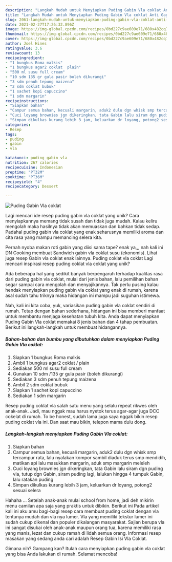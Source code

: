 ```yaml
---
description: "Langkah Mudah untuk Menyiapkan Puding Gabin Vla coklat Anti Gagal"
title: "Langkah Mudah untuk Menyiapkan Puding Gabin Vla coklat Anti Gagal"
slug: 2061-langkah-mudah-untuk-menyiapkan-puding-gabin-vla-coklat-anti-gagal
date: 2021-02-27T17:26:32.896Z
image: https://img-global.cpcdn.com/recipes/0bd227c9ae609e71/680x482cq70/puding-gabin-vla-coklat-foto-resep-utama.jpg
thumbnail: https://img-global.cpcdn.com/recipes/0bd227c9ae609e71/680x482cq70/puding-gabin-vla-coklat-foto-resep-utama.jpg
cover: https://img-global.cpcdn.com/recipes/0bd227c9ae609e71/680x482cq70/puding-gabin-vla-coklat-foto-resep-utama.jpg
author: Joel Hines
ratingvalue: 3.6
reviewcount: 13
recipeingredient:
- "1 bungkus Roma malkis"
- "1 bungkus agar2 coklat  plain"
- "500 ml susu full cream"
- "10 sdm 135 gr gula pasir boleh dikurangi"
- "3 sdm penuh tepung maizena"
- "2 sdm coklat bubuk"
- "1 sachet kopi capuccino"
- "1 sdm margarin"
recipeinstructions:
- "Siapkan bahan"
- "Campur semua bahan, kecuali margarin, aduk2 dulu dgn whisk smp tercampur rata, lalu nyalakan kompor sambil diaduk terus smp mendidih, matikan api lalu masukkan margarin, aduk smp margarin meleleh"
- "Cuci loyang brownies jgn dikeringkan, tata Gabin lalu siram dgn puding vla, tutup dgn Gabin, siram puding lagi, lalukan hingga 4 tumpuk Gabin, lalu ratakan puding"
- "Simpan dikulkas kurang lebih 3 jam, keluarkan dr loyang, potong2 sesuai selera"
categories:
- Resep
tags:
- puding
- gabin
- vla

katakunci: puding gabin vla 
nutrition: 267 calories
recipecuisine: Indonesian
preptime: "PT32M"
cooktime: "PT36M"
recipeyield: "4"
recipecategory: Dessert

---
```



![Puding Gabin Vla coklat](https://img-global.cpcdn.com/recipes/0bd227c9ae609e71/680x482cq70/puding-gabin-vla-coklat-foto-resep-utama.jpg)

Lagi mencari ide resep puding gabin vla coklat yang unik? Cara menyiapkannya memang tidak susah dan tidak juga mudah. Kalau keliru mengolah maka hasilnya tidak akan memuaskan dan bahkan tidak sedap. Padahal puding gabin vla coklat yang enak seharusnya memiliki aroma dan cita rasa yang mampu memancing selera kita.

Pernah nyoba makan roti gabin yang diisi sama tape? enak ya,,, nah kali ini DN Cooking membuat Sandwich gabin vla coklat susu (ekonomis). Lihat juga resep Gabin vla coklat enak lainnya. Puding coklat vla coklat Lagi mencari inspirasi resep puding coklat vla coklat yang unik?

Ada beberapa hal yang sedikit banyak berpengaruh terhadap kualitas rasa dari puding gabin vla coklat, mulai dari jenis bahan, lalu pemilihan bahan segar sampai cara mengolah dan menyajikannya. Tak perlu pusing kalau hendak menyiapkan puding gabin vla coklat yang enak di rumah, karena asal sudah tahu triknya maka hidangan ini mampu jadi suguhan istimewa.


Nah, kali ini kita coba, yuk, variasikan puding gabin vla coklat sendiri di rumah. Tetap dengan bahan sederhana, hidangan ini bisa memberi manfaat untuk membantu menjaga kesehatan tubuh kita. Anda dapat menyiapkan Puding Gabin Vla coklat memakai 8 jenis bahan dan 4 tahap pembuatan. Berikut ini langkah-langkah untuk membuat hidangannya.

<!--inarticleads1-->

##### Bahan-bahan dan bumbu yang dibutuhkan dalam menyiapkan Puding Gabin Vla coklat:

1. Siapkan 1 bungkus Roma malkis
1. Ambil 1 bungkus agar2 coklat / plain
1. Sediakan 500 ml susu full cream
1. Gunakan 10 sdm /135 gr gula pasir (boleh dikurangi)
1. Sediakan 3 sdm penuh tepung maizena
1. Ambil 2 sdm coklat bubuk
1. Siapkan 1 sachet kopi capuccino
1. Sediakan 1 sdm margarin


Resep puding coklat vla salah satu menu yang selalu repeat rikwes oleh anak-anak. Jadi, mau nggak mau harus nyetok terus agar-agar juga DCC cokelat di rumah. To be honest, sudah lama juga saya nggak bikin resep puding coklat vla ini. Dan saat mau bikin, telepon mama dulu dong. 

<!--inarticleads2-->

##### Langkah-langkah menyiapkan Puding Gabin Vla coklat:

1. Siapkan bahan
1. Campur semua bahan, kecuali margarin, aduk2 dulu dgn whisk smp tercampur rata, lalu nyalakan kompor sambil diaduk terus smp mendidih, matikan api lalu masukkan margarin, aduk smp margarin meleleh
1. Cuci loyang brownies jgn dikeringkan, tata Gabin lalu siram dgn puding vla, tutup dgn Gabin, siram puding lagi, lalukan hingga 4 tumpuk Gabin, lalu ratakan puding
1. Simpan dikulkas kurang lebih 3 jam, keluarkan dr loyang, potong2 sesuai selera


Hahaha … Setelah anak-anak mulai school from home, jadi deh mikirin menu camilan apa saja yang praktis untuk dibikin. Berikut ini Pada artikel kali ini aku amu bagi-bagi resep cara membuat puding coklat dengan vla tentunya mudah dan vla nya lumer. Vla yang memiliki tekstur lumer ini sudah cukup dikenal dan populer dikalangan masyarakat. Sajian berupa vla ini sangat disukai oleh anak-anak maupun orang tua, karena memiliki rasa yang manis, lezat dan cukup ramah di lidah semua orang. Informasi resep masakan yang sedang anda cari adalah Resep Gabin Isi Vla Coklat. 

Gimana nih? Gampang kan? Itulah cara menyiapkan puding gabin vla coklat yang bisa Anda lakukan di rumah. Selamat mencoba!
